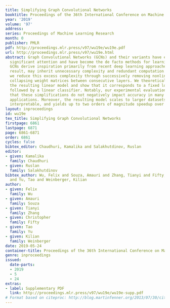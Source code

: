 ```yaml
---
title: Simplifying Graph Convolutional Networks
booktitle: Proceedings of the 36th International Conference on Machine Learning
year: '2019'
volume: '97'
address: 
series: Proceedings of Machine Learning Research
month: 0
publisher: PMLR
pdf: http://proceedings.mlr.press/v97/wu19e/wu19e.pdf
url: http://proceedings.mlr.press/v97/wu19e.html
abstract: Graph Convolutional Networks (GCNs) and their variants have experienced
  significant attention and have become the de facto methods for learning graph representations.
  GCNs derive inspiration primarily from recent deep learning approaches, and as a
  result, may inherit unnecessary complexity and redundant computation. In this paper,
  we reduce this excess complexity through successively removing nonlinearities and
  collapsing weight matrices between consecutive layers. We theoretically analyze
  the resulting linear model and show that it corresponds to a fixed low-pass filter
  followed by a linear classifier. Notably, our experimental evaluation demonstrates
  that these simplifications do not negatively impact accuracy in many downstream
  applications. Moreover, the resulting model scales to larger datasets, is naturally
  interpretable, and yields up to two orders of magnitude speedup over FastGCN.
layout: inproceedings
id: wu19e
tex_title: Simplifying Graph Convolutional Networks
firstpage: 6861
lastpage: 6871
page: 6861-6871
order: 6861
cycles: false
bibtex_editor: Chaudhuri, Kamalika and Salakhutdinov, Ruslan
editor:
- given: Kamalika
  family: Chaudhuri
- given: Ruslan
  family: Salakhutdinov
bibtex_author: Wu, Felix and Souza, Amauri and Zhang, Tianyi and Fifty, Christopher
  and Yu, Tao and Weinberger, Kilian
author:
- given: Felix
  family: Wu
- given: Amauri
  family: Souza
- given: Tianyi
  family: Zhang
- given: Christopher
  family: Fifty
- given: Tao
  family: Yu
- given: Kilian
  family: Weinberger
date: 2019-05-24
container-title: Proceedings of the 36th International Conference on Machine Learning
genre: inproceedings
issued:
  date-parts:
  - 2019
  - 5
  - 24
extras:
- label: Supplementary PDF
  link: http://proceedings.mlr.press/v97/wu19e/wu19e-supp.pdf
# Format based on citeproc: http://blog.martinfenner.org/2013/07/30/citeproc-yaml-for-bibliographies/
---
```

